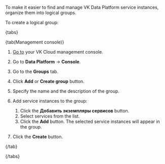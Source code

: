 To make it easier to find and manage VK Data Platform service instances, organize them into logical groups.

To create a logical group:

{tabs}

{tab(Management console)}

1. [Go to](https://msk.cloud.vk.com/app/en/) your VK Cloud management console.
1. Go to **Data Platform** → **Console**.
1. Go to the **Groups** tab.
1. Click **Add** or **Create group** button.
1. Specify the name and the description of the group.
1. Add service instances to the group:

    1. Click the **Добавить экземпляры сервисов** button.
    1. Select services from the list.
    1. Click the **Add** button. The selected service instances will appear in the group.

1. Click the **Create** button.

{/tab}

{/tabs}
